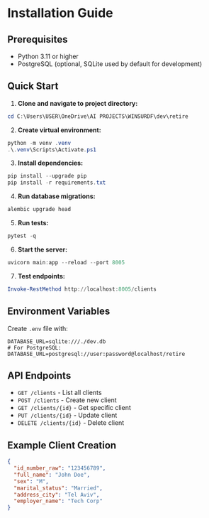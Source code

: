 # Installation Guide

## Prerequisites

- Python 3.11 or higher
- PostgreSQL (optional, SQLite used by default for development)

## Quick Start

1. **Clone and navigate to project directory:**
```powershell
cd C:\Users\USER\OneDrive\AI PROJECTS\WINSURDF\dev\retire
```

2. **Create virtual environment:**
```powershell
python -m venv .venv
.\.venv\Scripts\Activate.ps1
```

3. **Install dependencies:**
```powershell
pip install --upgrade pip
pip install -r requirements.txt
```

4. **Run database migrations:**
```powershell
alembic upgrade head
```

5. **Run tests:**
```powershell
pytest -q
```

6. **Start the server:**
```powershell
uvicorn main:app --reload --port 8005
```

7. **Test endpoints:**
```powershell
Invoke-RestMethod http://localhost:8005/clients
```

## Environment Variables

Create `.env` file with:
```
DATABASE_URL=sqlite:///./dev.db
# For PostgreSQL: DATABASE_URL=postgresql://user:password@localhost/retire
```

## API Endpoints

- `GET /clients` - List all clients
- `POST /clients` - Create new client
- `GET /clients/{id}` - Get specific client
- `PUT /clients/{id}` - Update client
- `DELETE /clients/{id}` - Delete client

## Example Client Creation

```json
{
  "id_number_raw": "123456789",
  "full_name": "John Doe",
  "sex": "M",
  "marital_status": "Married",
  "address_city": "Tel Aviv",
  "employer_name": "Tech Corp"
}
```
